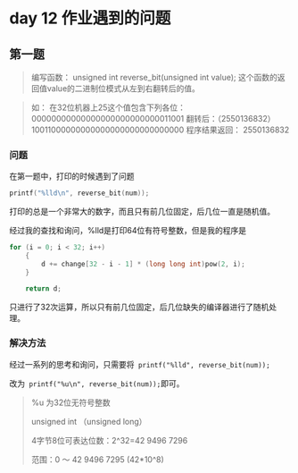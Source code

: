 #  day 12 作业遇到的问题

##  第一题

> 编写函数： 
> unsigned int reverse_bit(unsigned int value); 
> 这个函数的返回值value的二进制位模式从左到右翻转后的值。 

> 如： 
> 在32位机器上25这个值包含下列各位： 
> 00000000000000000000000000011001 
> 翻转后：（2550136832） 
> 10011000000000000000000000000000 
> 程序结果返回： 
> 2550136832   

###   问题

在第一题中，打印的时候遇到了问题

```c
printf("%lld\n", reverse_bit(num));
```

打印的总是一个非常大的数字，而且只有前几位固定，后几位一直是随机值。

经过我的查找和询问，%lld是打印64位有符号整数，但是我的程序是

```c
for (i = 0; i < 32; i++)
	{
		d += change[32 - i - 1] * (long long int)pow(2, i);
	}

	return d;
```

只进行了32次运算，所以只有前几位固定，后几位缺失的编译器进行了随机处理。

###  解决方法

经过一系列的思考和询问，只需要将``` printf("%lld", reverse_bit(num));```  

改为``` printf("%u\n", reverse_bit(num));```即可。

>  %u 为32位无符号整数
>
>
> unsigned int  （unsigned long）
>
> 4字节8位可表达位数：2^32=42 9496 7296  
>
> 范围：0 ～ 42 9496 7295 (42*10^8)  